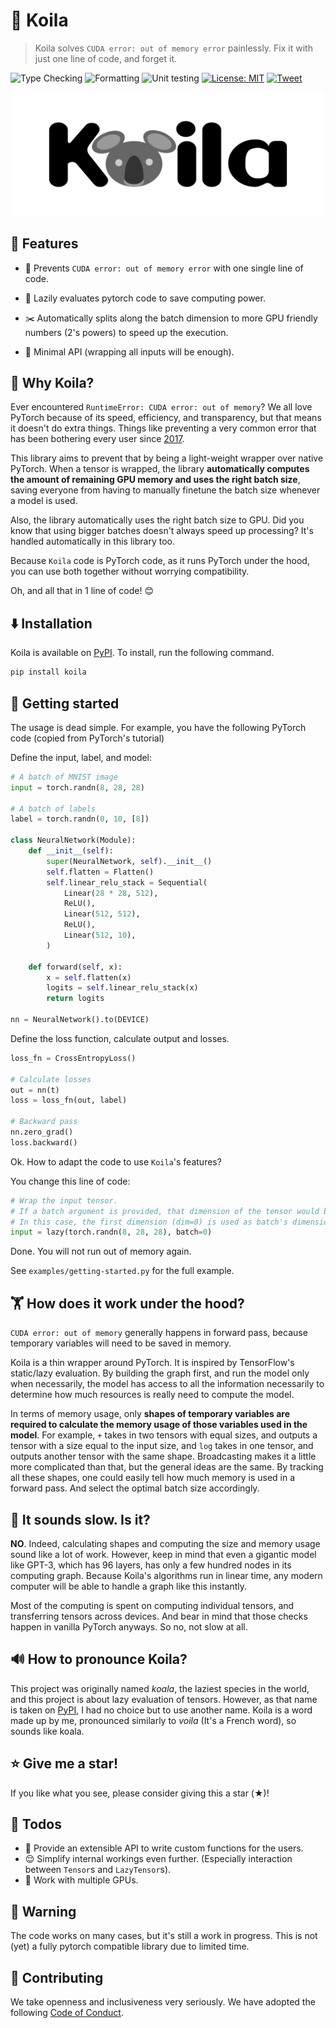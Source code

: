 # 🐨 Koila

> Koila solves `CUDA error: out of memory error` painlessly.
> Fix it with just one line of code, and forget it.

![Type Checking](https://github.com/rentruewang/koila/actions/workflows/typecheck.yaml/badge.svg)
![Formatting](https://github.com/rentruewang/koila/actions/workflows/format.yaml/badge.svg)
![Unit testing](https://github.com/rentruewang/koila/actions/workflows/unittest.yaml/badge.svg)
[![License: MIT](https://img.shields.io/badge/License-MIT-yellow.svg)](https://opensource.org/licenses/MIT)
[![Tweet](https://img.shields.io/twitter/url/http/shields.io.svg?style=social)](https://twitter.com/intent/tweet?text=Never%20worry%20about%20out%20of%20memory%20errors%20again&url=https://github.com/rentruewang/koila&hashtags=pytorch,outofmemory)

![Koila](./assets/koila.png)

## 🚀 Features

- 🙅 Prevents `CUDA error: out of memory error` with one single line of code.

- 🦥 Lazily evaluates pytorch code to save computing power.

- ✂️ Automatically splits along the batch dimension to more GPU friendly numbers (2's powers) to speed up the execution.

- 🤏 Minimal API (wrapping all inputs will be enough).

## 🤔 Why Koila?

Ever encountered `RuntimeError: CUDA error: out of memory`?
We all love PyTorch because of its speed, efficiency, and transparency, but that means it doesn't do extra things. Things like preventing a very common error that has been bothering every user since [2017](https://github.com/pytorch/pytorch/issues/958#issuecomment-285090162).

This library aims to prevent that by being a light-weight wrapper over native PyTorch. When a tensor is wrapped, the library **automatically computes the amount of remaining GPU memory and uses the right batch size**, saving everyone from having to manually finetune the batch size whenever a model is used.

Also, the library automatically uses the right batch size to GPU. Did you know that using bigger batches doesn't always speed up processing? It's handled automatically in this library too.

Because `Koila` code is PyTorch code, as it runs PyTorch under the hood, you can use both together without worrying compatibility.

Oh, and all that in 1 line of code! 😊

## ⬇️ Installation

Koila is available on [PyPI](https://pypi.org/project/koila/). To install, run the following command.

```bash
pip install koila
```

## 🏃 Getting started

The usage is dead simple. For example, you have the following PyTorch code (copied from PyTorch's tutorial)

Define the input, label, and model:

```python
# A batch of MNIST image
input = torch.randn(8, 28, 28)

# A batch of labels
label = torch.randn(0, 10, [8])

class NeuralNetwork(Module):
    def __init__(self):
        super(NeuralNetwork, self).__init__()
        self.flatten = Flatten()
        self.linear_relu_stack = Sequential(
            Linear(28 * 28, 512),
            ReLU(),
            Linear(512, 512),
            ReLU(),
            Linear(512, 10),
        )

    def forward(self, x):
        x = self.flatten(x)
        logits = self.linear_relu_stack(x)
        return logits

nn = NeuralNetwork().to(DEVICE)
```

Define the loss function, calculate output and losses.

```python
loss_fn = CrossEntropyLoss()

# Calculate losses
out = nn(t)
loss = loss_fn(out, label)

# Backward pass
nn.zero_grad()
loss.backward()
```

Ok. How to adapt the code to use `Koila`'s features?

You change this line of code:

```python
# Wrap the input tensor.
# If a batch argument is provided, that dimension of the tensor would be treated as the batch.
# In this case, the first dimension (dim=0) is used as batch's dimension.
input = lazy(torch.randn(8, 28, 28), batch=0)
```

Done. You will not run out of memory again.

See `examples/getting-started.py` for the full example.

## 🏋️ How does it work under the hood?

`CUDA error: out of memory` generally happens in forward pass, because temporary variables will need to be saved in memory.

Koila is a thin wrapper around PyTorch. It is inspired by TensorFlow's static/lazy evaluation. By building the graph first, and run the model only when necessarily, the model has access to all the information necessarily to determine how much resources is really need to compute the model.

In terms of memory usage, only **shapes of temporary variables are required to calculate the memory usage of those variables used in the model**. For example, `+` takes in two tensors with equal sizes, and outputs a tensor with a size equal to the input size, and `log` takes in one tensor, and outputs another tensor with the same shape. Broadcasting makes it a little more complicated than that, but the general ideas are the same. By tracking all these shapes, one could easily tell how much memory is used in a forward pass. And select the optimal batch size accordingly.

## 🐌 It sounds slow. Is it?

**NO**. Indeed, calculating shapes and computing the size and memory usage sound like a lot of work. However, keep in mind that even a gigantic model like GPT-3, which has 96 layers, has only a few hundred nodes in its computing graph. Because Koila's algorithms run in linear time, any modern computer will be able to handle a graph like this instantly.

Most of the computing is spent on computing individual tensors, and transferring tensors across devices. And bear in mind that those checks happen in vanilla PyTorch anyways. So no, not slow at all.

## 🔊 How to pronounce Koila?

This project was originally named _koala_, the laziest species in the world, and this project is about lazy evaluation of tensors. However, as that name is taken on [PyPI](https://pypi.org/project/koala/), I had no choice but to use another name. Koila is a word made up by me, pronounced similarly to _voila_ (It's a French word), so sounds like koala.

## ⭐ Give me a star!

If you like what you see, please consider giving this a star (★)!

## 📝 Todos

- 🧩 Provide an extensible API to write custom functions for the users.
- 😌 Simplify internal workings even further. (Especially interaction between `Tensor`s and `LazyTensor`s).
- 🍪 Work with multiple GPUs.

## 🚧 Warning

The code works on many cases, but it's still a work in progress. This is not (yet) a fully pytorch compatible library due to limited time.

## 🥰 Contributing

We take openness and inclusiveness very seriously. We have adopted the following [Code of Conduct](./CODE_OF_CONDUCT.md).
